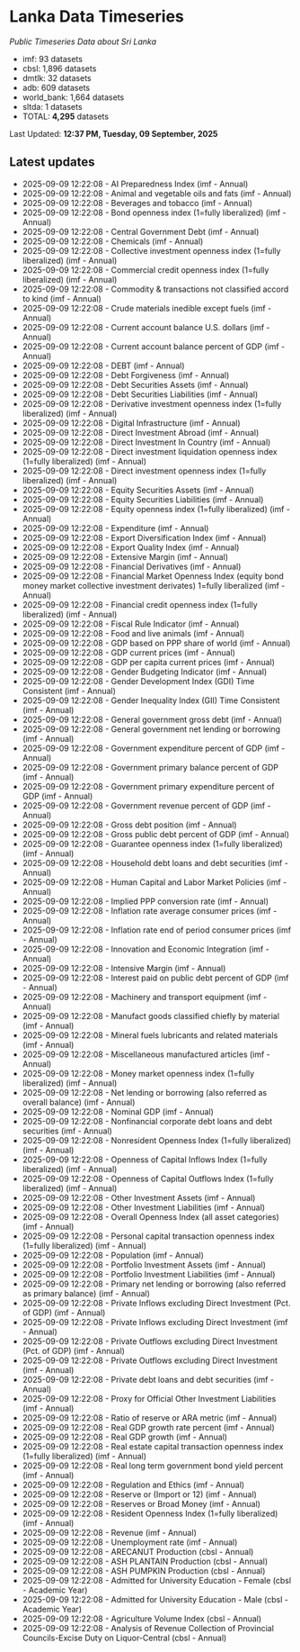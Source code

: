 # Lanka Data Timeseries
*Public Timeseries Data about Sri Lanka*

* imf: 93 datasets
* cbsl: 1,896 datasets
* dmtlk: 32 datasets
* adb: 609 datasets
* world_bank: 1,664 datasets
* sltda: 1 datasets
* TOTAL: **4,295** datasets

Last Updated: **12:37 PM, Tuesday, 09 September, 2025**

## Latest updates

* 2025-09-09 12:22:08 - AI Preparedness Index (imf - Annual)
* 2025-09-09 12:22:08 - Animal and vegetable oils and fats (imf - Annual)
* 2025-09-09 12:22:08 - Beverages and tobacco (imf - Annual)
* 2025-09-09 12:22:08 - Bond openness index (1=fully liberalized) (imf - Annual)
* 2025-09-09 12:22:08 - Central Government Debt (imf - Annual)
* 2025-09-09 12:22:08 - Chemicals (imf - Annual)
* 2025-09-09 12:22:08 - Collective investment openness index (1=fully liberalized) (imf - Annual)
* 2025-09-09 12:22:08 - Commercial credit openness index (1=fully liberalized) (imf - Annual)
* 2025-09-09 12:22:08 - Commodity & transactions not classified accord to kind (imf - Annual)
* 2025-09-09 12:22:08 - Crude materials inedible except fuels (imf - Annual)
* 2025-09-09 12:22:08 - Current account balance U.S. dollars (imf - Annual)
* 2025-09-09 12:22:08 - Current account balance percent of GDP (imf - Annual)
* 2025-09-09 12:22:08 - DEBT (imf - Annual)
* 2025-09-09 12:22:08 - Debt Forgiveness (imf - Annual)
* 2025-09-09 12:22:08 - Debt Securities Assets (imf - Annual)
* 2025-09-09 12:22:08 - Debt Securities Liabilities (imf - Annual)
* 2025-09-09 12:22:08 - Derivative investment openness index (1=fully liberalized) (imf - Annual)
* 2025-09-09 12:22:08 - Digital Infrastructure (imf - Annual)
* 2025-09-09 12:22:08 - Direct Investment Abroad (imf - Annual)
* 2025-09-09 12:22:08 - Direct Investment In Country (imf - Annual)
* 2025-09-09 12:22:08 - Direct investment liquidation openness index (1=fully liberalized) (imf - Annual)
* 2025-09-09 12:22:08 - Direct investment openness index (1=fully liberalized) (imf - Annual)
* 2025-09-09 12:22:08 - Equity Securities Assets (imf - Annual)
* 2025-09-09 12:22:08 - Equity Securities Liabilities (imf - Annual)
* 2025-09-09 12:22:08 - Equity openness index (1=fully liberalized) (imf - Annual)
* 2025-09-09 12:22:08 - Expenditure (imf - Annual)
* 2025-09-09 12:22:08 - Export Diversification Index (imf - Annual)
* 2025-09-09 12:22:08 - Export Quality Index (imf - Annual)
* 2025-09-09 12:22:08 - Extensive Margin (imf - Annual)
* 2025-09-09 12:22:08 - Financial Derivatives (imf - Annual)
* 2025-09-09 12:22:08 - Financial Market Openness Index (equity bond money market collective investment derivates) 1=fully liberalized (imf - Annual)
* 2025-09-09 12:22:08 - Financial credit openness index (1=fully liberalized) (imf - Annual)
* 2025-09-09 12:22:08 - Fiscal Rule Indicator (imf - Annual)
* 2025-09-09 12:22:08 - Food and live animals (imf - Annual)
* 2025-09-09 12:22:08 - GDP based on PPP share of world (imf - Annual)
* 2025-09-09 12:22:08 - GDP current prices (imf - Annual)
* 2025-09-09 12:22:08 - GDP per capita current prices (imf - Annual)
* 2025-09-09 12:22:08 - Gender Budgeting Indicator (imf - Annual)
* 2025-09-09 12:22:08 - Gender Development Index (GDI) Time Consistent (imf - Annual)
* 2025-09-09 12:22:08 - Gender Inequality Index (GII) Time Consistent (imf - Annual)
* 2025-09-09 12:22:08 - General government gross debt (imf - Annual)
* 2025-09-09 12:22:08 - General government net lending or borrowing (imf - Annual)
* 2025-09-09 12:22:08 - Government expenditure percent of GDP (imf - Annual)
* 2025-09-09 12:22:08 - Government primary balance percent of GDP (imf - Annual)
* 2025-09-09 12:22:08 - Government primary expenditure percent of GDP (imf - Annual)
* 2025-09-09 12:22:08 - Government revenue percent of GDP (imf - Annual)
* 2025-09-09 12:22:08 - Gross debt position (imf - Annual)
* 2025-09-09 12:22:08 - Gross public debt percent of GDP (imf - Annual)
* 2025-09-09 12:22:08 - Guarantee openness index (1=fully liberalized) (imf - Annual)
* 2025-09-09 12:22:08 - Household debt loans and debt securities (imf - Annual)
* 2025-09-09 12:22:08 - Human Capital and Labor Market Policies (imf - Annual)
* 2025-09-09 12:22:08 - Implied PPP conversion rate (imf - Annual)
* 2025-09-09 12:22:08 - Inflation rate average consumer prices (imf - Annual)
* 2025-09-09 12:22:08 - Inflation rate end of period consumer prices (imf - Annual)
* 2025-09-09 12:22:08 - Innovation and Economic Integration (imf - Annual)
* 2025-09-09 12:22:08 - Intensive Margin (imf - Annual)
* 2025-09-09 12:22:08 - Interest paid on public debt percent of GDP (imf - Annual)
* 2025-09-09 12:22:08 - Machinery and transport equipment (imf - Annual)
* 2025-09-09 12:22:08 - Manufact goods classified chiefly by material (imf - Annual)
* 2025-09-09 12:22:08 - Mineral fuels lubricants and related materials (imf - Annual)
* 2025-09-09 12:22:08 - Miscellaneous manufactured articles (imf - Annual)
* 2025-09-09 12:22:08 - Money market openness index (1=fully liberalized) (imf - Annual)
* 2025-09-09 12:22:08 - Net lending or borrowing (also referred as overall balance) (imf - Annual)
* 2025-09-09 12:22:08 - Nominal GDP (imf - Annual)
* 2025-09-09 12:22:08 - Nonfinancial corporate debt loans and debt securities (imf - Annual)
* 2025-09-09 12:22:08 - Nonresident Openness Index (1=fully liberalized) (imf - Annual)
* 2025-09-09 12:22:08 - Openness of Capital Inflows Index (1=fully liberalized) (imf - Annual)
* 2025-09-09 12:22:08 - Openness of Capital Outflows Index (1=fully liberalized) (imf - Annual)
* 2025-09-09 12:22:08 - Other Investment Assets (imf - Annual)
* 2025-09-09 12:22:08 - Other Investment Liabilities (imf - Annual)
* 2025-09-09 12:22:08 - Overall Openness Index (all asset categories) (imf - Annual)
* 2025-09-09 12:22:08 - Personal capital transaction openness index (1=fully liberalized) (imf - Annual)
* 2025-09-09 12:22:08 - Population (imf - Annual)
* 2025-09-09 12:22:08 - Portfolio Investment Assets (imf - Annual)
* 2025-09-09 12:22:08 - Portfolio Investment Liabilities (imf - Annual)
* 2025-09-09 12:22:08 - Primary net lending or borrowing (also referred as primary balance) (imf - Annual)
* 2025-09-09 12:22:08 - Private Inflows excluding Direct Investment (Pct. of GDP) (imf - Annual)
* 2025-09-09 12:22:08 - Private Inflows excluding Direct Investment (imf - Annual)
* 2025-09-09 12:22:08 - Private Outflows excluding Direct Investment (Pct. of GDP) (imf - Annual)
* 2025-09-09 12:22:08 - Private Outflows excluding Direct Investment (imf - Annual)
* 2025-09-09 12:22:08 - Private debt loans and debt securities (imf - Annual)
* 2025-09-09 12:22:08 - Proxy for Official Other Investment Liabilities (imf - Annual)
* 2025-09-09 12:22:08 - Ratio of reserve or ARA metric (imf - Annual)
* 2025-09-09 12:22:08 - Real GDP growth rate percent (imf - Annual)
* 2025-09-09 12:22:08 - Real GDP growth (imf - Annual)
* 2025-09-09 12:22:08 - Real estate capital transaction openness index (1=fully liberalized) (imf - Annual)
* 2025-09-09 12:22:08 - Real long term government bond yield percent (imf - Annual)
* 2025-09-09 12:22:08 - Regulation and Ethics (imf - Annual)
* 2025-09-09 12:22:08 - Reserve or (Import or 12) (imf - Annual)
* 2025-09-09 12:22:08 - Reserves or Broad Money (imf - Annual)
* 2025-09-09 12:22:08 - Resident Openness Index (1=fully liberalized) (imf - Annual)
* 2025-09-09 12:22:08 - Revenue (imf - Annual)
* 2025-09-09 12:22:08 - Unemployment rate (imf - Annual)
* 2025-09-09 12:22:08 - ARECANUT Production (cbsl - Annual)
* 2025-09-09 12:22:08 - ASH PLANTAIN Production (cbsl - Annual)
* 2025-09-09 12:22:08 - ASH PUMPKIN Production (cbsl - Annual)
* 2025-09-09 12:22:08 - Admitted for University Education - Female (cbsl - Academic Year)
* 2025-09-09 12:22:08 - Admitted for University Education - Male (cbsl - Academic Year)
* 2025-09-09 12:22:08 - Agriculture Volume Index (cbsl - Annual)
* 2025-09-09 12:22:08 - Analysis of Revenue Collection of Provincial Councils-Excise Duty on Liquor-Central (cbsl - Annual)